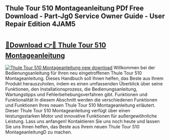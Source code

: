 ## Thule Tour 510 Montageanleitung PDf Free Download - Part-Jg0 Service Owner Guide - User Repair Edition 4JAM5

# <h2><a href="http://df78fpx.blite.top/?on=Thule+Tour+510+Montageanleitung">🔗Download 👉🔴 Thule Tour 510 Montageanleitung</a></h2>

[![Thule Tour 510 Montageanleitung new download](https://i.imgur.com/lujVjoI.png)](http://df78fpx.blite.top/?on=Thule+Tour+510+Montageanleitung)
Willkommen bei der Bedienungsanleitung für Ihren neu eingetroffenen Thule Tour 510 Montageanleitung. Dieses Handbuch soll Ihnen helfen, das Beste aus Ihrem Produkt herauszuholen, indem es einen umfassenden Überblick über seine Funktionen, den Installationsprozess, die Bedienungsanleitung, Wartungstipps und Fehlerbehebungsverfahren gibt. Funktionen und Funktionalität In diesem Abschnitt werden die verschiedenen Funktionen und Funktionen Ihres neuen Thule Tour 510 Montageanleitung erläutert. Dieser Thule Tour 510 Montageanleitung verfügt über einen leistungsstarken Motor und innovative Funktionen für außergewöhnliche Leistung. Lass uns anfangen! Kontaktieren Sie uns noch heute und lassen Sie uns Ihnen helfen, das Beste aus Ihrem neuen Thule Tour 510 MontageanleitungD zu machen.
